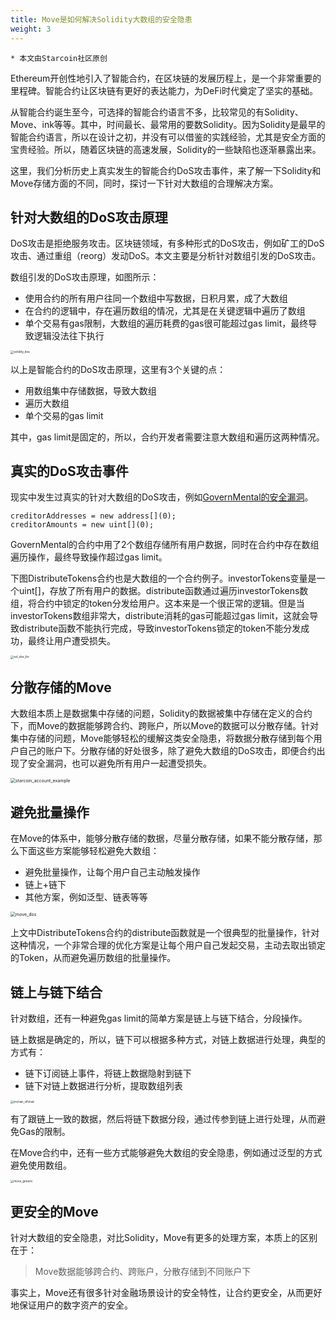 ```yaml
---
title: Move是如何解决Solidity大数组的安全隐患
weight: 3
---
```


~~~
* 本文由Starcoin社区原创
~~~

Ethereum开创性地引入了智能合约，在区块链的发展历程上，是一个非常重要的里程碑。智能合约让区块链有更好的表达能力，为DeFi时代奠定了坚实的基础。

从智能合约诞生至今，可选择的智能合约语言不多，比较常见的有Solidity、Move、ink等等。其中，时间最长、最常用的要数Solidity。因为Solidity是最早的智能合约语言，所以在设计之初，并没有可以借鉴的实践经验，尤其是安全方面的宝贵经验。所以，随着区块链的高速发展，Solidity的一些缺陷也逐渐暴露出来。

这里，我们分析历史上真实发生的智能合约DoS攻击事件，来了解一下Solidity和Move存储方面的不同，同时，探讨一下针对大数组的合理解决方案。



## 针对大数组的DoS攻击原理

DoS攻击是拒绝服务攻击。区块链领域，有多种形式的DoS攻击，例如矿工的DoS攻击、通过重组（reorg）发动DoS。本文主要是分析针对数组引发的DoS攻击。

数组引发的DoS攻击原理，如图所示：

* 使用合约的所有用户往同一个数组中写数据，日积月累，成了大数组
* 在合约的逻辑中，存在遍历数组的情况，尤其是在关键逻辑中遍历了数组
* 单个交易有gas限制，大数组的遍历耗费的gas很可能超过gas limit，最终导致逻辑没法往下执行

<img src="https://tva1.sinaimg.cn/large/008i3skNly1gy78c3xaz7j316s0kqdhd.jpg" alt="solidity_dos" style="zoom:33%;" />

以上是智能合约的DoS攻击原理，这里有3个关键的点：

* 用数组集中存储数据，导致大数组
* 遍历大数组
* 单个交易的gas limit

其中，gas limit是固定的，所以，合约开发者需要注意大数组和遍历这两种情况。



## 真实的DoS攻击事件

现实中发生过真实的针对大数组的DoS攻击，例如[GovernMental的安全漏洞](https://www.reddit.com/r/ethereum/comments/4ghzhv/governmentals_1100_eth_jackpot_payout_is_stuck/)。

~~~
creditorAddresses = new address[](0);
creditorAmounts = new uint[](0);
~~~

GovernMental的合约中用了2个数组存储所有用户数据，同时在合约中存在数组遍历操作，最终导致操作超过gas limit。

下图DistributeTokens合约也是大数组的一个合约例子。investorTokens变量是一个uint[]，存放了所有用户的数据。distribute函数通过遍历investorTokens数组，将合约中锁定的token分发给用户。这本来是一个很正常的逻辑。但是当investorTokens数组非常大，distribute消耗的gas可能超过gas limit，这就会导致distribute函数不能执行完成，导致investorTokens锁定的token不能分发成功，最终让用户遭受损失。

<img src="https://tva1.sinaimg.cn/large/008i3skNly1gy79ggin6nj31060jggng.jpg" alt="sol_dos_for" style="zoom:33%;" />



## 分散存储的Move

大数组本质上是数据集中存储的问题，Solidity的数据被集中存储在定义的合约下，而Move的数据能够跨合约、跨账户，所以Move的数据可以分散存储。针对集中存储的问题，Move能够轻松的缓解这类安全隐患，将数据分散存储到每个用户自己的账户下。分散存储的好处很多，除了避免大数组的DoS攻击，即便合约出现了安全漏洞，也可以避免所有用户一起遭受损失。

<img src="https://tva1.sinaimg.cn/large/008i3skNly1gy7a7y8zmaj30n60c9gmc.jpg" alt="starcoin_account_example" style="zoom:50%;" />



## 避免批量操作

在Move的体系中，能够分散存储的数据，尽量分散存储，如果不能分散存储，那么下面这些方案能够轻松避免大数组：

* 避免批量操作，让每个用户自己主动触发操作
* 链上+链下
* 其他方案，例如泛型、链表等等

<img src="https://tva1.sinaimg.cn/large/008i3skNly1gy7akc0l4tj30sa0g0gmg.jpg" alt="move_dos" style="zoom:50%;" />

上文中DistributeTokens合约的distribute函数就是一个很典型的批量操作，针对这种情况，一个非常合理的优化方案是让每个用户自己发起交易，主动去取出锁定的Token，从而避免遍历数组的批量操作。



## 链上与链下结合

针对数组，还有一种避免gas limit的简单方案是链上与链下结合，分段操作。

链上数据是确定的，所以，链下可以根据多种方式，对链上数据进行处理，典型的方式有：

* 链下订阅链上事件，将链上数据隐射到链下
* 链下对链上数据进行分析，提取数组列表

<img src="https://tva1.sinaimg.cn/large/008i3skNly1gy7b97xfjij31640fwgmr.jpg" alt="onchain_offchain" style="zoom:30%;" />

有了跟链上一致的数据，然后将链下数据分段，通过传参到链上进行处理，从而避免Gas的限制。

在Move合约中，还有一些方式能够避免大数组的安全隐患，例如通过泛型的方式避免使用数组。

<img src="https://tva1.sinaimg.cn/large/008i3skNly1gy7c367bmhj316a0gq40a.jpg" alt="move_generic" style="zoom:33%;" />



## 更安全的Move

针对大数组的安全隐患，对比Solidity，Move有更多的处理方案，本质上的区别在于：

> Move数据能够跨合约、跨账户，分散存储到不同账户下

事实上，Move还有很多针对金融场景设计的安全特性，让合约更安全，从而更好地保证用户的数字资产的安全。
